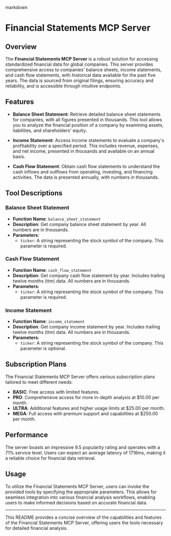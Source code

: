 markdown
# Financial Statements MCP Server

## Overview

The **Financial Statements MCP Server** is a robust solution for accessing standardized financial data for global companies. This server provides comprehensive access to companies' balance sheets, income statements, and cash flow statements, with historical data available for the past five years. The data is sourced from original filings, ensuring accuracy and reliability, and is accessible through intuitive endpoints.

## Features

- **Balance Sheet Statement**: Retrieve detailed balance sheet statements for companies, with all figures presented in thousands. This tool allows you to analyze the financial position of a company by examining assets, liabilities, and shareholders' equity.

- **Income Statement**: Access income statements to evaluate a company's profitability over a specified period. This includes revenue, expenses, and net income, presented in thousands and available on an annual basis.

- **Cash Flow Statement**: Obtain cash flow statements to understand the cash inflows and outflows from operating, investing, and financing activities. The data is presented annually, with numbers in thousands.

## Tool Descriptions

### Balance Sheet Statement
- **Function Name**: `balance_sheet_statement`
- **Description**: Get company balance sheet statement by year. All numbers are in thousands.
- **Parameters**:
  - `ticker`: A string representing the stock symbol of the company. This parameter is required.

### Cash Flow Statement
- **Function Name**: `cash_flow_statement`
- **Description**: Get company cash flow statement by year. Includes trailing twelve months (ttm) data. All numbers are in thousands.
- **Parameters**:
  - `ticker`: A string representing the stock symbol of the company. This parameter is required.

### Income Statement
- **Function Name**: `income_statement`
- **Description**: Get company income statement by year. Includes trailing twelve months (ttm) data. All numbers are in thousands.
- **Parameters**:
  - `ticker`: A string representing the stock symbol of the company. This parameter is optional.

## Subscription Plans

The Financial Statements MCP Server offers various subscription plans tailored to meet different needs:

- **BASIC**: Free access with limited features.
- **PRO**: Comprehensive access for more in-depth analysis at $10.00 per month.
- **ULTRA**: Additional features and higher usage limits at $25.00 per month.
- **MEGA**: Full access with premium support and capabilities at $250.00 per month.

## Performance

The server boasts an impressive 9.5 popularity rating and operates with a 71% service level. Users can expect an average latency of 1716ms, making it a reliable choice for financial data retrieval.

## Usage

To utilize the Financial Statements MCP Server, users can invoke the provided tools by specifying the appropriate parameters. This allows for seamless integration into various financial analysis workflows, enabling users to make informed decisions based on accurate financial data.

---
This README provides a concise overview of the capabilities and features of the Financial Statements MCP Server, offering users the tools necessary for detailed financial analysis.